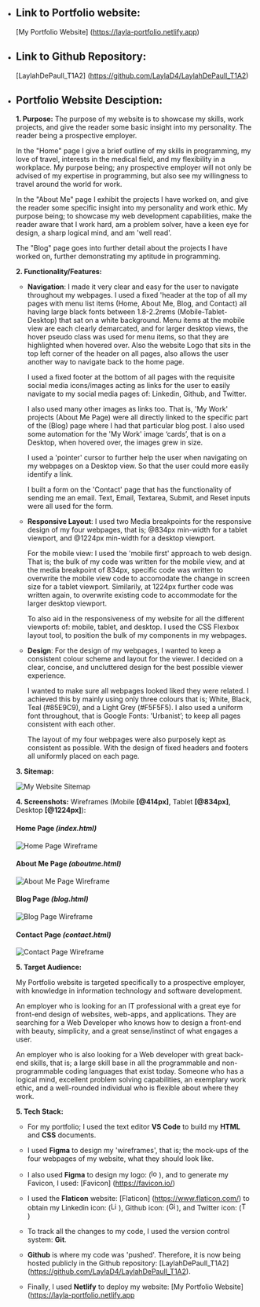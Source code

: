 -  ## Link to Portfolio website:

    [My Portfolio Website] (https://layla-portfolio.netlify.app)

- ## Link to Github Repository:

    [LaylahDePaull_T1A2] (https://github.com/LaylaD4/LaylahDePaull_T1A2)

- ## Portfolio Website Desciption:
    
    **1. Purpose:** The purpose of my website is to showcase my skills, work projects, and give the reader some basic insight into my personality. The reader being a prospective employer.
    

    In the "Home" page I give a brief outline of my skills in programming, my love of travel, interests in the medical field, and my flexibility in a workplace. My purpose being; any prospective employer will not only be advised of my expertise in programming, but also see my willingness to travel around the world for work.
    
    In the "About Me" page I exhibit the projects I have worked on, and give the reader some specific insight into my personality and work ethic. My purpose being; to showcase my web development capabilities, make the reader aware that I work hard, am a problem solver, have a keen eye for design, a sharp logical mind, and am 'well read'. 

    The "Blog" page goes into further detail about the projects I have worked on, further demonstrating my aptitude in programming.

    **2. Functionality/Features:** 

    - **Navigation**: I made it very clear and easy for the user to navigate throughout my webpages. I used a fixed 'header at the top of all my pages with menu list items (Home, About Me, Blog, and Contact) all having large black fonts between 1.8-2.2rems (Mobile-Tablet-Desktop) that sat on a white background. Menu items at the mobile view are each clearly demarcated, and for larger desktop views, the hover pseudo class was used for menu items, so that they are highlighted when hovered over. Also the website Logo that sits in the top left corner of the header on all pages, also allows the user another way to navigate back to the home page.

        I used a fixed footer at the bottom of all pages with the requisite social media icons/images acting as links for the user to easily navigate to my social media pages of: Linkedin, Github, and Twitter.

        I also used many other images as links too. That is, 'My Work' projects (About Me Page) were all directly linked to the specific part of the (Blog) page where I had that particular blog post. I also used some automation for the 'My Work' image ‘cards’, that is on a Desktop, when hovered over, the images grew in size.
        
        I used a 'pointer' cursor to further help the user when navigating on my webpages on a Desktop view. So that the user could more easily identify a link.

        I built a form on the 'Contact' page that has the functionality of sending me an email. Text, Email, Textarea, Submit, and Reset inputs were all used for the form.


    - **Responsive Layout**: I used two Media breakpoints for the responsive design of my four webpages, that is; @834px min-width for a tablet viewport, and @1224px min-width for a desktop viewport. 
    
        For the mobile view: I used the 'mobile first' approach to web design. That is; the bulk of my code was written for the mobile view, and at the media breakpoint of 834px, specific code was written to overwrite the mobile view code to accomodate the change in screen size for a tablet viewport. Similarily, at 1224px further code was written again, to overwrite existing code to accommodate for the larger desktop viewport.

        To also aid in the responsiveness of my website for all the different viewports of: mobile, tablet, and desktop. I used the CSS Flexbox layout tool, to position the bulk of my components in my webpages.

    - **Design**: For the design of my webpages, I wanted to keep a consistent colour scheme and layout for the viewer. I decided on a clear, concise, and uncluttered design for the best possible viewer experience.
    
        I wanted to make sure all webpages looked liked they were related. I achieved this by mainly using only three colours that is; White, Black, Teal (#85E9C9), and a Light Grey (#F5F5F5). I also used a uniform font throughout, that is Google Fonts: 'Urbanist’; to keep all pages consistent with each other.

        The layout of my four webpages were also purposely kept as consistent as possible. With the design of fixed headers and footers all uniformly placed on each page.

    **3. Sitemap:** 

    <img src="docs/Sitemap.jpg" alt="My Website Sitemap">
    
    
    **4. Screenshots:** Wireframes (Mobile **[@414px]**, Tablet **[@834px]**, Desktop **[@1224px]**):
        
        
    #### Home Page *(index.html)*
    
    
    <img src="docs/HomePageWireframes.png" alt="Home Page Wireframe">


    #### About Me Page *(aboutme.html)*


    <img src="docs/AboutMePageWireframes.png" alt="About Me Page Wireframe">


    #### Blog Page *(blog.html)* 

    <img src="docs/BlogPageWireframes.png" alt="Blog Page Wireframe">

    #### Contact Page *(contact.html)*

    <img src="docs/ContactPageWireframes.png" alt="Contact Page Wireframe">

    **5. Target Audience:**

    My Portfolio website is targeted specifically to a prospective employer, with knowledge in information technology and software development.

    An employer who is looking for an IT professional with a great eye for front-end design of websites, web-apps, and applications. They are searching for a Web Developer who knows how to design a front-end with beauty, simplicity, and a great sense/instinct of what engages a user.

    An employer who is also looking for a Web developer with great back-end skills, that is; a large skill base in all the programmable and non-programmable coding languages that exist today. Someone who has a logical mind, excellent problem solving capabilities, an exemplary work ethic, and a well-rounded individual who is flexible about where they work.

    **5. Tech Stack:**

    - For my portfolio; I used the text editor **VS Code** to build my **HTML** and **CSS** documents.

    - I used **Figma** to design my 'wireframes', that is; the mock-ups of the four webpages of my website, what they should look like. 
    
    - I also used **Figma** to design my logo: (<img src="src/images/logo.jpg" width="16" alt="logo">), and to generate my Favicon, I used: [Favicon] (https://favicon.io/)

    - I used the **Flaticon** website: [Flaticon] (https://www.flaticon.com/) to obtain my Linkedin icon: (<img src="src/images/linkedin.png" width="16" alt="Linkedin Icon">), Github icon: (<img src="src/images/github.png" width="16" alt="Github Icon">), and Twitter icon: (<img src="src/images/twitter.png" width="16" alt="Twitter Icon">)
 
    - To track all the changes to my code, I used the version control system: **Git**.

    - **Github** is where my code was 'pushed'. Therefore, it is now being hosted publicly in the Github repository: [LaylahDePaull_T1A2] (https://github.com/LaylaD4/LaylahDePaull_T1A2).

    - Finally, I used **Netlify** to deploy my website: [My Portfolio Website] (https://layla-portfolio.netlify.app

 



